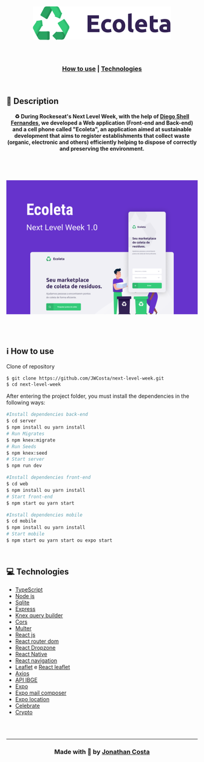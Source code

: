 <h1 align = "center">
    <img src ="web/src/assets/logo.svg">
</h1>

<br>

<h3 align = "center">

[How to use](#-how-to-use) | 
[Technologies](#-technologies)

</h3>

<br>

##  🔖 Description

<h4 align = "center">
♻ During Rockeseat's Next Level Week, with the help of <a href="https://github.com/diego3g">Diego Shell Fernandes</a>, we developed a Web application (Front-end and Back-end) and a cell phone called "Ecoleta", an application aimed at sustainable development that aims to register establishments that collect waste (organic, electronic and others) efficiently helping to dispose of correctly and preserving the environment.
</h3>

<br>

<h1 align = "center">
    <img src = ".github/Capa.png" alt="Layout" width="550px">
</h1>

<h2 align = "center">
    
</h2>

<br>

## ℹ️ How to use

Clone of repository
```bash 
$ git clone https://github.com/JWCosta/next-level-week.git 
$ cd next-level-week
```
After entering the project folder, you must install the dependencies in the following ways:
```bash 
#Install dependencies back-end
$ cd server
$ npm install ou yarn install
# Run Migrates
$ npm knex:migrate
# Run Seeds
$ npm knex:seed
# Start server
$ npm run dev
```
```bash 
#Install dependencies front-end 
$ cd web 
$ npm install ou yarn install
# Start front-end
$ npm start ou yarn start
```
```bash 
#Install dependencies mobile
$ cd mobile
$ npm install ou yarn install
# Start mobile
$ npm start ou yarn start ou expo start
```

<br>

## 💻 Technologies

- <a href="https://www.typescriptlang.org/">TypeScript</a>
- <a href="https://nodejs.org/en/">Node js</a>
- <a href="https://www.sqlite.org/index.html">Sqlite</a>
- <a href="https://expressjs.com/pt-br/">Express</a>
- <a href="http://knexjs.org/">Knex query builder</a>
- <a href="https://www.npmjs.com/package/cors">Cors</a>
- <a href="https://www.npmjs.com/package/multer">Multer</a>
- <a href="https://pt-br.reactjs.org/">React js</a>
- <a href="https://www.npmjs.com/package/react-router-dom">React router dom</a>
- <a href="https://react-dropzone.js.org/">React Dropzone</a>
- <a href="https://reactnative.dev/">React Native</a>
- <a href="https://reactnavigation.org/">React navigation</a>
- <a href="https://leafletjs.com/">Leaflet</a> e <a href="https://react-leaflet.js.org/docs/en/installation">React leaflet</a>
- <a href="https://www.npmjs.com/package/axios">Axios</a>
- <a href="https://servicodados.ibge.gov.br/api/docs/localidades?versao=1#api-_">API IBGE</a>
- <a href="https://expo.io/">Expo</a>
- <a href="https://docs.expo.io/versions/latest/sdk/mail-composer/">Expo mail composer</a>
- <a href="https://docs.expo.io/versions/latest/sdk/location/">Expo location</a>
- <a href="https://www.npmjs.com/package/celebrate">Celebrate</a>
- <a href="https://nodejs.org/api/crypto.html">Crypto</a>

<br>
<br>
<hr>

<h3 align = "center"> Made with 💚 by <a href="https://linkedin.com/in/jonathan-ws-costa">Jonathan Costa </a></h3>
